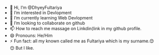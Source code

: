 - 👋 Hi, I’m @DhyeyFultariya
- 👀 I’m interested in Devlopment
- 🌱 I’m currently learning Web Devlopment
- 💞️ I’m looking to collaborate on github
- 📫 How to reach me massage on Linkdin(link in my github profile.
- 😄 Pronouns: He/Him
- ⚡ Fun fact: all my known called me as Fultariya which is my surname.😊😊 But I like.

<!---
DhyeyFultariya/DhyeyFultariya is a ✨ special ✨ repository because its `README.md` (this file) appears on your GitHub profile.
You can click the Preview link to take a look at your changes.
--->
